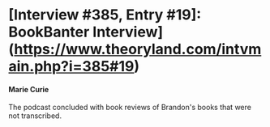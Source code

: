 # [Interview #385, Entry #19]: BookBanter Interview](https://www.theoryland.com/intvmain.php?i=385#19)

#### Marie Curie

The podcast concluded with book reviews of Brandon's books that were not transcribed.

